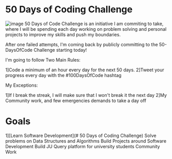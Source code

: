 # 50 Days of Coding Challenge
![image](https://github.com/011LOKESH/-100_days_of_coding/assets/115442355/3008dee8-2214-4864-a365-ec14796bdba9)
50 Days of Code Challenge is an initiative I am commiting to take, where I will be spending each day working on problem solving and personal projects to improve my skills and push my boundaries.

After one failed attempts, I'm coming back by publicly committing to the 50-DaysOfCode Challenge starting today!

I'm going to follow Two Main Rules:

  1]Code a minimum of an hour every day for the next 50 days.
  2]Tweet your progress every day with the #100DaysOfCode hashtag

My Exceptions:

  1]If I break the streak, I will make sure that I won't break it the next day
  2]My Community work, and few emergencies demands to take a day off

# Goals

  1][Learn Software Development](# 50 Days of Coding Challenge)
 Solve problems on Data Structures and Algorithms
 Build Projects around Software Development
 Build JU Query platform for university students
 Community Work
